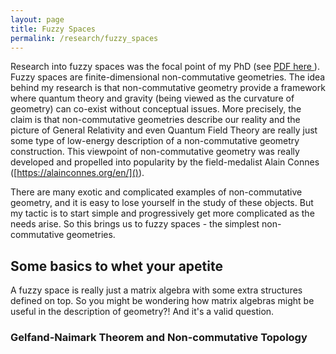 ```yaml
---
layout: page
title: Fuzzy Spaces
permalink: /research/fuzzy_spaces
---
```


Research into fuzzy spaces was the focal point of my PhD (see <a href = "{{site.url}}/assets/PDFs/Paul Druce's PhD Thesis 2020.pdf"> PDF here </a>).
Fuzzy spaces are finite-dimensional non-commutative geometries.
The idea behind my research is that non-commutative geometry provide a framework where quantum theory and gravity (being viewed as the curvature of geometry) can co-exist without conceptual issues. More precisely, the claim is that non-commutative geometries describe our reality and the picture of General Relativity and even Quantum Field Theory are really just some type of low-energy description of a non-commutative geometry construction.
This viewpoint of non-commutative geometry was really developed and propelled into popularity by the field-medalist Alain Connes ([https://alainconnes.org/en/]()).

There are many exotic and complicated examples of non-commutative geometry, and it is easy to lose yourself in the study of these objects. But my tactic is to start simple and progressively get more complicated as the needs arise. So this brings us to fuzzy spaces - the simplest non-commutative geometries.

## Some basics to whet your apetite
A fuzzy space is really just a matrix algebra with some extra structures defined on top. So you might be wondering how matrix algebras might be useful in the description of geometry?! And it's a valid question.

### Gelfand-Naimark Theorem and Non-commutative Topology



<!-- For the most part people take the simple matrix algebras, *i.e.* $M_n(\mathbb{C})$.  -->
